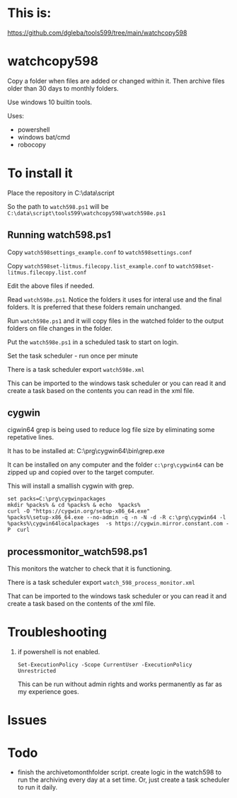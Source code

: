 # This is:

https://github.com/dgleba/tools599/tree/main/watchcopy598


# watchcopy598

Copy a folder when files are added or changed within it. 
Then archive files older than 30 days to monthly folders.


Use windows 10 builtin tools.

Uses:
 - powershell
 - windows bat/cmd
 - robocopy

 
# To install it

Place the repository in C:\data\script

So the path to `watch598.ps1` will be `C:\data\script\tools599\watchcopy598\watch598e.ps1`


## Running watch598.ps1


Copy `watch598settings_example.conf` to `watch598settings.conf`

Copy `watch598set-litmus.filecopy.list_example.conf` to  `watch598set-litmus.filecopy.list.conf`

Edit the above files if needed.

 
Read `watch598e.ps1`. Notice the folders it uses for interal use and the final folders. It is preferred that these folders remain unchanged.
 
Run `watch598e.ps1` and it will copy files in the watched folder to the output folders on file changes in the folder.

Put the `watch598e.ps1` in a scheduled task to start on login.

Set the task scheduler
    - run once per minute

There is a task scheduler export `watch598e.xml`

This can be imported to the windows task scheduler or you can read it and create a task based on the contents you can read in the xml file.


## cygwin

cigwin64 grep is being used to reduce log file size by eliminating some repetative lines.

It has to be installed at: C:\prg\cygwin64\bin\grep.exe

It can be installed on any computer and the folder `c:\prg\cygwin64` can be zipped up and copied over to the target computer.

This will install a smallish cygwin with grep.

```
set packs=C:\prg\cygwinpackages
mkdir %packs% & cd %packs% & echo  %packs% 
curl -O "https://cygwin.org/setup-x86_64.exe" 
%packs%\setup-x86_64.exe --no-admin -q -n -N -d -R c:\prg\cygwin64 -l %packs%\cygwin64localpackages  -s https://cygwin.mirror.constant.com -P  curl
```


## processmonitor_watch598.ps1
 
This monitors the watcher to check that it is functioning.

There is a task scheduler export `watch_598_process_monitor.xml`

That can be imported to the windows task scheduler or you can read it and create a task based on the contents of the xml file.


 
# Troubleshooting

 1. if powershell is not enabled.
    ```
    Set-ExecutionPolicy -Scope CurrentUser -ExecutionPolicy Unrestricted
    ```
    This can be run without admin rights and works permanently as far as my experience goes.


# Issues


 

# Todo

 - finish the archivetomonthfolder script. create logic in the watch598 to run the archiving every day at a set time. Or, just create a task scheduler to run it daily.



